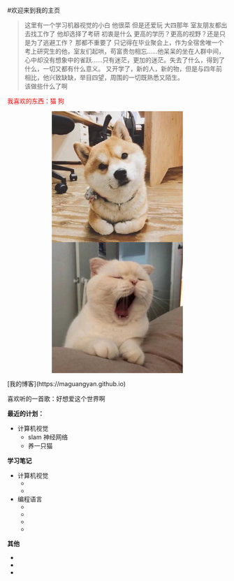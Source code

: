 #欢迎来到我的主页
> 这里有一个学习机器视觉的小白 他很菜 但是还爱玩
> 大四那年 室友朋友都出去找工作了 他却选择了考研
> 初衷是什么 更高的学历？更高的视野？还是只是为了逃避工作？ 那都不重要了
> 只记得在毕业聚会上，作为全宿舍唯一个考上研究生的他，室友们起哄，苟富贵勿相忘......他呆呆的坐在人群中间，心中却没有想象中的雀跃……只有迷茫，更加的迷茫。失去了什么，得到了什么，一切又都有什么意义。
> 又开学了，新的人，新的物，但是与四年前相比，他兴致缺缺，举目四望，周围的一切既熟悉又陌生。<br>
> 该做些什么了啊

<label style="color:red">我喜欢的东西：猫 狗</label>
<p align="center">
  <img src="assets/image/1.jpg" align="center" width="300">
  <img src="assets/image/7.jpg" align="center" width="300">
</p>
[我的博客](https://maguangyan.github.io)

喜欢听的一首歌：好想爱这个世界啊

**最近的计划：**<br>
* 计算机视觉<br>
  * slam 神经网络<br>
  * 养一只猫<br>
  
**学习笔记**<br>
* 计算机视觉
  * []()
  * []()
* 编程语言
  * []()
  * []()
  * []()
  * []()
  
**其他**
  * []()
  * []()
  * []()


 
    
    
    
    
